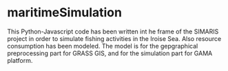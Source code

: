# maritimeSimulation
This Python-Javascript code has been written int he frame of the SIMARIS project in order to simulate fishing activities in the Iroise Sea. Also resource consumption has been modeled. The model is for the gepgraphical preprocessing part for GRASS GIS, and for the simulation part for GAMA platform.

